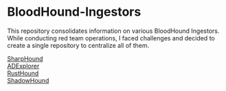 # BloodHound-Ingestors

This repository consolidates information on various BloodHound Ingestors. While conducting red team operations, I faced challenges and decided to create a single repository to centralize all of them.

[SharpHound](https://github.com/SpecterOps/SharpHound.git)<br>
[ADExplorer](https://github.com/c3c/ADExplorerSnapshot.py.git)<br>
[RustHound](https://github.com/g0h4n/RustHound-CE)<br>
[ShadowHound](https://github.com/Friends-Security/ShadowHound)<br>
